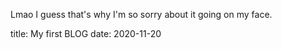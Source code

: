 Lmao I guess that's why I'm so sorry about it going on my face.

title: My first BLOG
date: 2020-11-20
